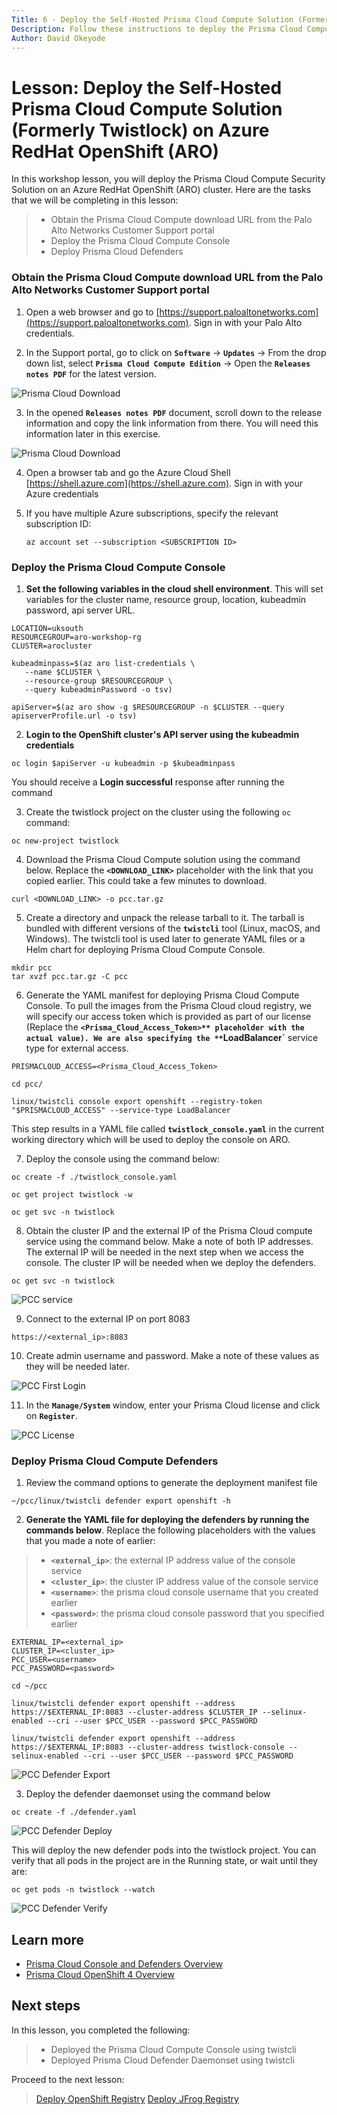 ```yaml
---
Title: 6 - Deploy the Self-Hosted Prisma Cloud Compute Solution (Formerly Twistlock) on Azure RedHat OpenShift (ARO)
Description: Follow these instructions to deploy the Prisma Cloud Compute Security Solution on an Azure RedHat OpenShift (ARO) cluster
Author: David Okeyode
---
```

# Lesson: Deploy the Self-Hosted Prisma Cloud Compute Solution (Formerly Twistlock) on Azure RedHat OpenShift (ARO)

In this workshop lesson, you will deploy the Prisma Cloud Compute Security Solution on an Azure RedHat OpenShift (ARO) cluster. Here are the tasks that we will be completing in this lesson:

> * Obtain the Prisma Cloud Compute download URL from the Palo Alto Networks Customer Support portal 
> * Deploy the Prisma Cloud Compute Console
> * Deploy Prisma Cloud Defenders
### Obtain the Prisma Cloud Compute download URL from the Palo Alto Networks Customer Support portal
1. Open a web browser and go to [https://support.paloaltonetworks.com](https://support.paloaltonetworks.com). Sign in with your Palo Alto credentials.

2. In the Support portal, go to click on **`Software`** → **`Updates`** → From the drop down list, select **`Prisma Cloud Compute Edition`**  → Open the **`Releases notes PDF`** for the latest version.

![Prisma Cloud Download ](../img/6-pcc-download.png)

3. In the opened **`Releases notes PDF`** document, scroll down to the release information and copy the link information from there. You will need this information later in this exercise.

![Prisma Cloud Download ](../img/6-pcc-download-b.png)

4. Open a browser tab and go the Azure Cloud Shell [https://shell.azure.com](https://shell.azure.com). Sign in with your Azure credentials

5. If you have multiple Azure subscriptions, specify the relevant subscription ID:
    ```
    az account set --subscription <SUBSCRIPTION ID>
    ```
### Deploy the Prisma Cloud Compute Console

1. **Set the following variables in the cloud shell environment**. This will set variables for the cluster name, resource group, location, kubeadmin password, api server URL.
```
LOCATION=uksouth
RESOURCEGROUP=aro-workshop-rg
CLUSTER=arocluster

kubeadminpass=$(az aro list-credentials \
   --name $CLUSTER \
   --resource-group $RESOURCEGROUP \
   --query kubeadminPassword -o tsv)
   
apiServer=$(az aro show -g $RESOURCEGROUP -n $CLUSTER --query apiserverProfile.url -o tsv)

```

2. **Login to the OpenShift cluster's API server using the kubeadmin credentials**
```
oc login $apiServer -u kubeadmin -p $kubeadminpass
```
You should receive a **Login successful** response after running the command

3. Create the twistlock project on the cluster using the following `oc` command:
```
oc new-project twistlock
```

4. Download the Prisma Cloud Compute solution using the command below. Replace the **`<DOWNLOAD_LINK>`** placeholder with the link that you copied earlier. This could take a few minutes to download.
```
curl <DOWNLOAD_LINK> -o pcc.tar.gz 
```

5. Create a directory and unpack the release tarball to it. The tarball is bundled with different versions of the **`twistcli`** tool (Linux, macOS, and Windows). The twistcli tool is used later to generate YAML files or a Helm chart for deploying Prisma Cloud Compute Console.
```   
mkdir pcc
tar xvzf pcc.tar.gz -C pcc
```

6. Generate the YAML manifest for deploying Prisma Cloud Compute Console. To pull the images from the Prisma Cloud cloud registry, we will specify our access token which is provided as part of our license (Replace the **`<Prisma_Cloud_Access_Token>** placeholder with the actual value). We are also specifying the **`LoadBalancer`** service type for external access.
```   
PRISMACLOUD_ACCESS=<Prisma_Cloud_Access_Token>
   
cd pcc/

linux/twistcli console export openshift --registry-token "$PRISMACLOUD_ACCESS" --service-type LoadBalancer
``` 
This step results in a YAML file called **`twistlock_console.yaml`** in the current working directory which will be used to deploy the console on ARO.

7. Deploy the console using the command below:
``` 
oc create -f ./twistlock_console.yaml

oc get project twistlock -w

oc get svc -n twistlock
``` 

8. Obtain the cluster IP and the external IP of the Prisma Cloud compute service using the command below. Make a note of both IP addresses. The external IP will be needed in the next step when we access the console. The cluster IP will be needed when we deploy the defenders.
``` 
oc get svc -n twistlock
``` 
![PCC service ](../img/6-oc-get-console-service.png)

9. Connect to the external IP on port 8083
``` 
https://<external_ip>:8083
``` 

10. Create admin username and password. Make a note of these values as they will be needed later.

![PCC First Login ](../img/6-pcc-first-login.png)

11. In the **`Manage/System`** window, enter your Prisma Cloud license and click on **`Register`**.

![PCC License ](../img/6-pcc-license.png)


### Deploy Prisma Cloud Compute Defenders

1. Review the command options to generate the deployment manifest file
```  
~/pcc/linux/twistcli defender export openshift -h
```  

2. **Generate the YAML file for deploying the defenders by running the commands below**. Replace the following placeholders with the values that you made a note of earlier:
> * **`<external_ip>`**: the external IP address value of the console service
> * **`<cluster_ip>`**: the cluster IP address value of the console service
> * **`<username>`**: the prisma cloud console username that you created earlier
> * **`<password>`**: the prisma cloud console password that you specified earlier

```   
EXTERNAL_IP=<external_ip>
CLUSTER_IP=<cluster_ip>
PCC_USER=<username>
PCC_PASSWORD=<password>
   
cd ~/pcc

linux/twistcli defender export openshift --address https://$EXTERNAL_IP:8083 --cluster-address $CLUSTER_IP --selinux-enabled --cri --user $PCC_USER --password $PCC_PASSWORD

linux/twistcli defender export openshift --address https://$EXTERNAL_IP:8083 --cluster-address twistlock-console --selinux-enabled --cri --user $PCC_USER --password $PCC_PASSWORD

``` 
![PCC Defender Export ](../img/6-pcc-defender-a.png)

3. Deploy the defender daemonset using the command below
``` 
oc create -f ./defender.yaml
``` 

![PCC Defender Deploy ](../img/6-pcc-defender-b.png)

This will deploy the new defender pods into the twistlock project. You can verify that all pods in the project are in the Running state, or wait until they are:
``` 
oc get pods -n twistlock --watch
``` 

![PCC Defender Verify ](../img/6-pcc-defender-c.png)

## Learn more
* [Prisma Cloud Console and Defenders Overview](https://docs.twistlock.com/docs/compute_edition/install/getting_started.html)
* [Prisma Cloud OpenShift 4 Overview](https://docs.twistlock.com/docs/compute_edition/install/install_openshift_4.html)

## Next steps

In this lesson, you completed the following:
> * Deployed the Prisma Cloud Compute Console using twistcli
> * Deployed Prisma Cloud Defender Daemonset using twistcli

Proceed to the next lesson:
> [Deploy OpenShift Registry](7a-registry-aro-cluster.md)
> [Deploy JFrog Registry](7b-deploy-jfrog-aro-cluster.md)
